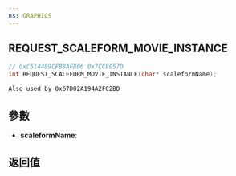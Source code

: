 ```yaml
---
ns: GRAPHICS
---
```

## REQUEST_SCALEFORM_MOVIE_INSTANCE

```c
// 0xC514489CFB8AF806 0x7CC8057D
int REQUEST_SCALEFORM_MOVIE_INSTANCE(char* scaleformName);
```

```
Also used by 0x67D02A194A2FC2BD  
```

## 參數
* **scaleformName**: 

## 返回值
